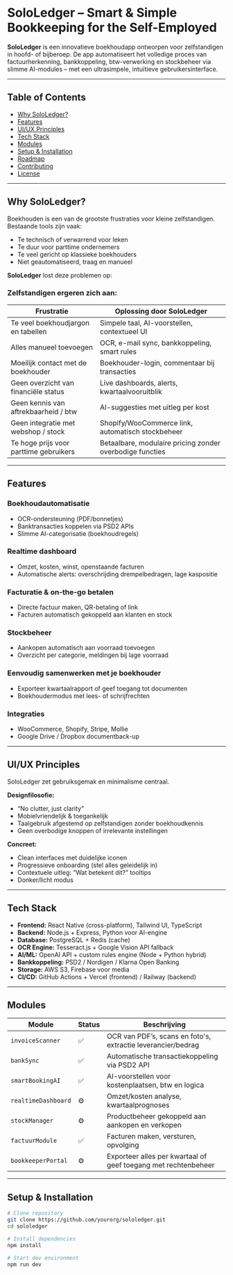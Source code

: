 # SoloLedger – Smart & Simple Bookkeeping for the Self-Employed

**SoloLedger** is een innovatieve boekhoudapp ontworpen voor zelfstandigen in hoofd- of bijberoep. De app automatiseert het volledige proces van factuurherkenning, bankkoppeling, btw-verwerking en stockbeheer via slimme AI-modules – met een ultrasimpele, intuïtieve gebruikersinterface.

---

## Table of Contents

- [Why SoloLedger?](#why-sololedger)
- [Features](#features)
- [UI/UX Principles](#uiux-principles)
- [Tech Stack](#tech-stack)
- [Modules](#modules)
- [Setup & Installation](#setup--installation)
- [Roadmap](#roadmap)
- [Contributing](#contributing)
- [License](#license)

---

## Why SoloLedger?

Boekhouden is een van de grootste frustraties voor kleine zelfstandigen. Bestaande tools zijn vaak:

- Te technisch of verwarrend voor leken
- Te duur voor parttime ondernemers
- Te veel gericht op klassieke boekhouders
- Niet geautomatiseerd, traag en manueel

**SoloLedger** lost deze problemen op:

### Zelfstandigen ergeren zich aan:

| Frustratie                                | Oplossing door SoloLedger                     |
|-------------------------------------------|-----------------------------------------------|
| Te veel boekhoudjargon en tabellen        | Simpele taal, AI-voorstellen, contextueel UI |
| Alles manueel toevoegen                   | OCR, e-mail sync, bankkoppeling, smart rules |
| Moeilijk contact met de boekhouder        | Boekhouder-login, commentaar bij transacties |
| Geen overzicht van financiële status      | Live dashboards, alerts, kwartaalvooruitblik |
| Geen kennis van aftrekbaarheid / btw      | AI-suggesties met uitleg per kost             |
| Geen integratie met webshop / stock       | Shopify/WooCommerce link, automatisch stockbeheer |
| Te hoge prijs voor parttime gebruikers    | Betaalbare, modulaire pricing zonder overbodige functies |

---

## Features

### Boekhoudautomatisatie
- OCR-ondersteuning (PDF/bonnetjes)
- Banktransacties koppelen via PSD2 APIs
- Slimme AI-categorisatie (boekhoudregels)

### Realtime dashboard
- Omzet, kosten, winst, openstaande facturen
- Automatische alerts: overschrijding drempelbedragen, lage kaspositie

### Facturatie & on-the-go betalen
- Directe factuur maken, QR-betaling of link
- Facturen automatisch gekoppeld aan klanten en stock

### Stockbeheer
- Aankopen automatisch aan voorraad toevoegen
- Overzicht per categorie, meldingen bij lage voorraad

### Eenvoudig samenwerken met je boekhouder
- Exporteer kwartaalrapport of geef toegang tot documenten
- Boekhoudermodus met lees- of schrijfrechten

### Integraties
- WooCommerce, Shopify, Stripe, Mollie
- Google Drive / Dropbox documentback-up

---

## UI/UX Principles

SoloLedger zet gebruiksgemak en minimalisme centraal.  

**Designfilosofie:**
- “No clutter, just clarity”
- Mobielvriendelijk & toegankelijk
- Taalgebruik afgestemd op zelfstandigen zonder boekhoudkennis
- Geen overbodige knoppen of irrelevante instellingen

**Concreet:**
- Clean interfaces met duidelijke iconen
- Progressieve onboarding (stel alles geleidelijk in)
- Contextuele uitleg: “Wat betekent dit?” tooltips
- Donker/licht modus

---

## Tech Stack

- **Frontend:** React Native (cross-platform), Tailwind UI, TypeScript
- **Backend:** Node.js + Express, Python voor AI-engine
- **Database:** PostgreSQL + Redis (cache)
- **OCR Engine:** Tesseract.js + Google Vision API fallback
- **AI/ML:** OpenAI API + custom rules engine (Node + Python hybrid)
- **Bankkoppeling:** PSD2 / Nordigen / Klarna Open Banking
- **Storage:** AWS S3, Firebase voor media
- **CI/CD:** GitHub Actions + Vercel (frontend) / Railway (backend)

---

## Modules

| Module               | Status   | Beschrijving                                                      |
|----------------------|----------|-------------------------------------------------------------------|
| `invoiceScanner`     | ✅        | OCR van PDF’s, scans en foto's, extractie leverancier/bedrag     |
| `bankSync`           | ✅        | Automatische transactiekoppeling via PSD2 API                    |
| `smartBookingAI`     | ✅        | AI-voorstellen voor kostenplaatsen, btw en logica                |
| `realtimeDashboard`  | ⚙️        | Omzet/kosten analyse, kwartaalprognoses                          |
| `stockManager`       | ⚙️        | Productbeheer gekoppeld aan aankopen en verkopen                 |
| `factuurModule`      | ✅        | Facturen maken, versturen, opvolging                             |
| `bookkeeperPortal`   | ⚙️        | Exporteer alles per kwartaal of geef toegang met rechtenbeheer  |

---

## Setup & Installation

```bash
# Clone repository
git clone https://github.com/yourorg/sololedger.git
cd sololedger

# Install dependencies
npm install

# Start dev environment
npm run dev